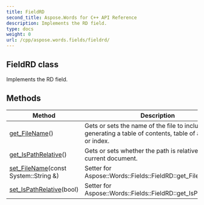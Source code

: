 ```yaml
---
title: FieldRD
second_title: Aspose.Words for C++ API Reference
description: Implements the RD field. 
type: docs
weight: 0
url: /cpp/aspose.words.fields/fieldrd/
---
```

## FieldRD class


Implements the RD field. 

## Methods

| Method | Description |
| --- | --- |
| [get_FileName](./get_filename/)() | Gets or sets the name of the file to include when generating a table of contents, table of authorities, or index.  |
| [get_IsPathRelative](./get_ispathrelative/)() | Gets or sets whether the path is relative to the current document.  |
| [set_FileName](./set_filename/)(const System::String &) | Setter for Aspose::Words::Fields::FieldRD::get_FileName.  |
| [set_IsPathRelative](./set_ispathrelative/)(bool) | Setter for Aspose::Words::Fields::FieldRD::get_IsPathRelative.  |
